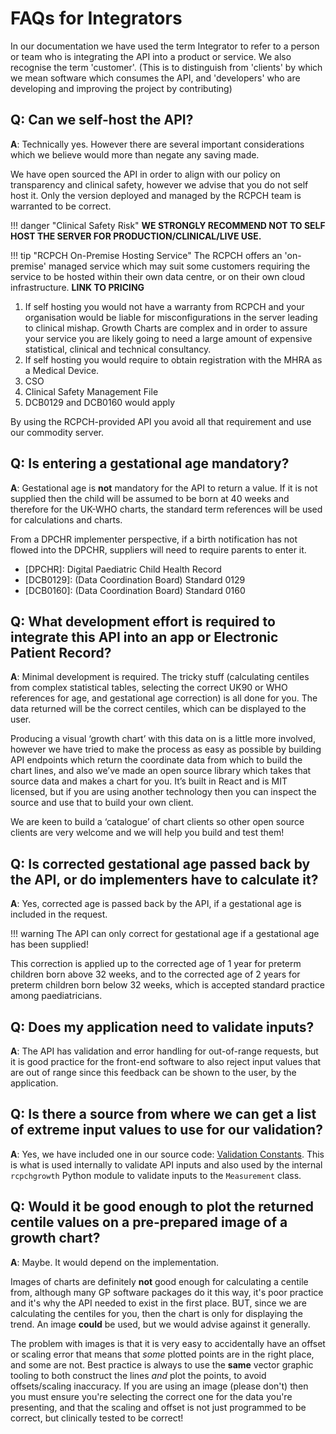 # FAQs for Integrators

In our documentation we have used the term Integrator to refer to a person or team who is integrating the API into a product or service. We also recognise the term 'customer'. (This is to distinguish from 'clients' by which we mean software which consumes the API, and 'developers' who are developing and improving the project by contributing)

## Q: Can we self-host the API?

**A**: Technically yes. However there are several important considerations which we believe would more than negate any saving made.

We have open sourced the API in order to align with our policy on transparency and clinical safety, however we advise that you do not self host it. Only the version deployed and managed by the RCPCH team is warranted to be correct.

!!! danger "Clinical Safety Risk"
    **WE STRONGLY RECOMMEND NOT TO SELF HOST THE SERVER FOR PRODUCTION/CLINICAL/LIVE USE.**

!!! tip "RCPCH On-Premise Hosting Service"
    The RCPCH offers an 'on-premise' managed service which may suit some customers requiring the service to be hosted within their own data centre, or on their own cloud infrastructure. **LINK TO PRICING**

1. If self hosting you would not have a warranty from RCPCH and your organisation would be liable for misconfigurations in the server leading to clinical mishap. Growth Charts are complex and in order to assure your service you are likely going to need a large amount of expensive statistical, clinical and technical consultancy.
2. If self hosting you would require to obtain registration with the  MHRA as a Medical Device.
3. CSO
4. Clinical Safety Management File
5. DCB0129 and DCB0160 would apply

By using the RCPCH-provided API you avoid all that requirement and use our commodity server.

## Q: Is entering a gestational age mandatory?

**A**: Gestational age is **not** mandatory for the API to return a value. If it is not supplied then the child will be assumed to be born at 40 weeks and therefore for the UK-WHO charts, the standard term references will be used for calculations and charts.

From a DPCHR implementer perspective, if a birth notification has not flowed into the DPCHR, suppliers will need to require parents to enter it.

* [DPCHR]: Digital Paediatric Child Health Record
* [DCB0129]: (Data Coordination Board) Standard 0129
* [DCB0160]: (Data Coordination Board) Standard 0160

## Q: What development effort is required to integrate this API into an app or Electronic Patient Record?

**A**: Minimal development is required. The tricky stuff (calculating centiles from complex statistical tables, selecting the correct UK90 or WHO references for age, and gestational age correction) is all done for you. The data returned will be the correct centiles, which can be displayed to the user.

Producing a visual ‘growth chart’ with this data on is a little more involved, however we have tried to make the process as easy as possible by building API endpoints which return the coordinate data from which to build the chart lines, and also we’ve made an open source library which takes that source data and makes a chart for you. It’s built in React and is MIT licensed, but if you are using another technology then you can inspect the source and use that to build your own client.

We are keen to build a ‘catalogue’ of chart clients so other open source clients are very welcome and we will help you build and test them!

## Q: Is corrected gestational age passed back by the API, or do implementers have to calculate it?  

**A**: Yes, corrected age is passed back by the API, if a gestational age is included in the request.

!!! warning
    The API can only correct for gestational age if a gestational age has been supplied!

This correction is applied up to the corrected age of 1 year for preterm children born above 32 weeks, and to the corrected age of 2 years for preterm children born below 32 weeks, which is accepted standard practice among paediatricians.

## Q: Does my application need to validate inputs?

**A**: The API has validation and error handling for out-of-range requests, but it is good practice for the front-end software to also reject input values that are out of range since this feedback can be shown to the user, by the application.

## Q: Is there a source from where we can get a list of extreme input values to use for our validation?

**A**: Yes, we have included one in our source code: [Validation Constants](https://github.com/rcpch/digital-growth-charts-server/blob/alpha/rcpchgrowth/rcpchgrowth/constants/validation_constants.py). This is what is used internally to validate API inputs and also used by the internal `rcpchgrowth` Python module to validate inputs to the `Measurement` class.

## Q: Would it be good enough to plot the returned centile values on a pre-prepared **image** of a growth chart?  

**A**: Maybe. It would depend on the implementation.

Images of charts are definitely **not** good enough for calculating a centile from, although many GP software packages do it this way, it's poor practice and it's why the API needed to exist in the first place. BUT, since we are  calculating the centiles for you, then the chart is only for displaying the trend. An image **could** be used, but we would advise against it generally.

The problem with images is that it is very easy to accidentally have an offset or scaling error that means that *some* plotted points are in the right place, and some are not. Best practice is always to use the **same** vector graphic tooling to both construct the lines *and* plot the points, to avoid offsets/scaling inaccuracy. If you are using an image (please don't) then you must ensure you're selecting the correct one for the data you're presenting, and that the scaling and offset is not just programmed to be correct, but clinically tested to be correct!
